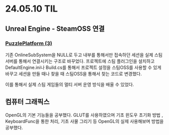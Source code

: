 # 24.05.10 TIL

## Unreal Engine - SteamOSS 연결

### [PuzzlePlatform (3)](</Unreal%20Engine/실습/PuzzlePlatforms/PuzzlePlatforms(3).md>)

기존 OnlineSubSystem을 NULL로 두고 내부를 통해서만 접속하던 세션을 실제 스팀 서버를 통해서 연결시키는 구조로 바꾸었다. 프로젝트에 스팀 플러그인을 설치하고 DefaultEngine.ini나 Build.cs를 통해서 프로젝트 설정을 스팀OSS를 사용할 수 있게 바꾸고 세션을 만들 때나 찾을 때 스팀OSS을 통해서 찾는 코드로 변경했다.

이를 통해서 실제 스팀 게임들의 멀티 서버 운영 방식을 배울 수 있었다.

## 컴퓨터 그래픽스

OpenGL의 기본 기능들을 공부했다. GLUT를 사용하였으며 기초 윈도우 초기화 방법 , KeyboardFunc을 통한 처리, 기초 사물 그리기 등 OpenGL의 실제 사용해보며 방법을 공부했다.
